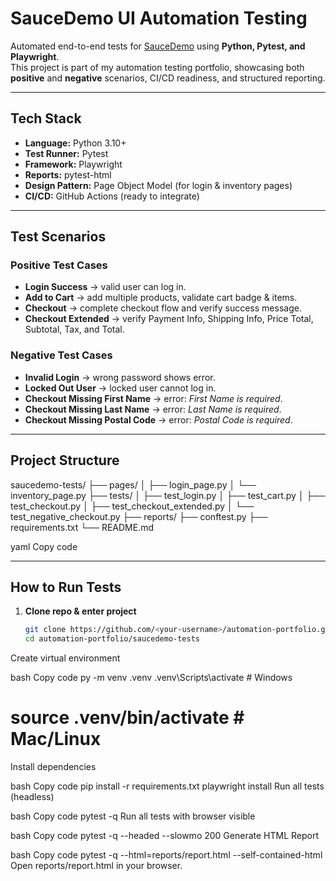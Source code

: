 # SauceDemo UI Automation Testing

Automated end-to-end tests for [SauceDemo](https://www.saucedemo.com/) using **Python, Pytest, and Playwright**.  
This project is part of my automation testing portfolio, showcasing both **positive** and **negative** scenarios, CI/CD readiness, and structured reporting.

---

## Tech Stack
- **Language:** Python 3.10+
- **Test Runner:** Pytest
- **Framework:** Playwright
- **Reports:** pytest-html
- **Design Pattern:** Page Object Model (for login & inventory pages)
- **CI/CD:** GitHub Actions (ready to integrate)

---

## Test Scenarios

### Positive Test Cases
- **Login Success** → valid user can log in.  
- **Add to Cart** → add multiple products, validate cart badge & items.  
- **Checkout** → complete checkout flow and verify success message.  
- **Checkout Extended** → verify Payment Info, Shipping Info, Price Total, Subtotal, Tax, and Total.  

### Negative Test Cases
- **Invalid Login** → wrong password shows error.  
- **Locked Out User** → locked user cannot log in.  
- **Checkout Missing First Name** → error: *First Name is required*.  
- **Checkout Missing Last Name** → error: *Last Name is required*.  
- **Checkout Missing Postal Code** → error: *Postal Code is required*.  

---

## Project Structure
saucedemo-tests/
├── pages/
│ ├── login_page.py
│ └── inventory_page.py
├── tests/
│ ├── test_login.py
│ ├── test_cart.py
│ ├── test_checkout.py
│ ├── test_checkout_extended.py
│ └── test_negative_checkout.py
├── reports/
├── conftest.py
├── requirements.txt
└── README.md

yaml
Copy code

---

## How to Run Tests

1. **Clone repo & enter project**
   ```bash
   git clone https://github.com/<your-username>/automation-portfolio.git
   cd automation-portfolio/saucedemo-tests
Create virtual environment

bash
Copy code
py -m venv .venv
.venv\Scripts\activate     # Windows
# source .venv/bin/activate   # Mac/Linux
Install dependencies

bash
Copy code
pip install -r requirements.txt
playwright install
Run all tests (headless)

bash
Copy code
pytest -q
Run all tests with browser visible

bash
Copy code
pytest -q --headed --slowmo 200
Generate HTML Report

bash
Copy code
pytest -q --html=reports/report.html --self-contained-html
Open reports/report.html in your browser.

